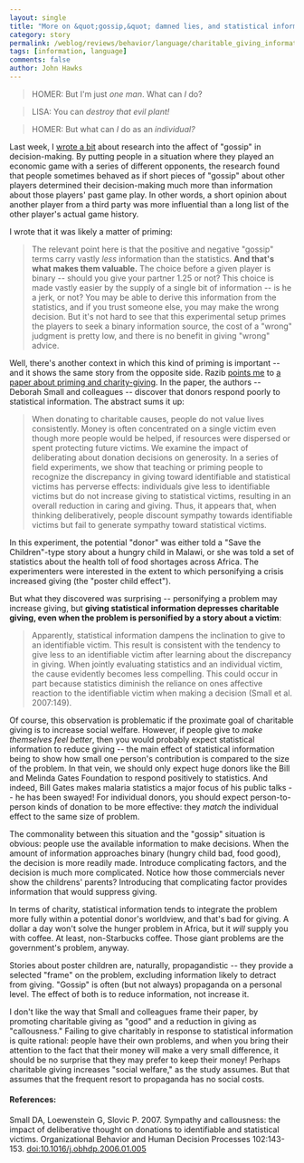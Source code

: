 ```yaml
---
layout: single 
title: "More on &quot;gossip,&quot; damned lies, and statistical information" 
category: story
permalink: /weblog/reviews/behavior/language/charitable_giving_information_statistics_2007.html
tags: [information, language] 
comments: false 
author: John Hawks 
---
```



<blockquote>HOMER: But I'm just <i>one man</i>. What can <i>I</i> do?</blockquote>

<blockquote>LISA: You can <i>destroy that evil plant!</i></blockquote>

<blockquote>HOMER: But what can <i>I</i> do as an <i>individual?</i></blockquote>

<p>
Last week, I <a href="http://johnhawks.net/weblog/reviews/behavior/language/gossip_experiment_2007.html">wrote a bit</a> about research into the affect of "gossip" in decision-making. By putting people in a situation where they played an economic game with a series of different opponents, the research found that people sometimes behaved as if short pieces of "gossip" about other players determined their decision-making much more than information about those players' past game play. In other words, a short opinion about another player from a third party was more influential than a long list of the other player's actual game history. 
</p>

<p>
I wrote that it was likely a matter of priming: 
</p>

<blockquote>The relevant point here is that the positive and negative "gossip" terms carry vastly <i>less</i> information than the statistics. <b>And that's what makes them valuable.</b> The choice before a given player is binary -- should you give your partner 1.25 or not? This choice is made vastly easier by the supply of a single bit of information -- is he a jerk, or not? You may be able to derive this information from the statistics, and if you trust someone else, you may make the wrong decision. But it's not hard to see that this experimental setup primes the players to seek a binary information source, the cost of a "wrong" judgment is pretty low, and there is no benefit in giving "wrong" advice.</blockquote>

<p>
Well, there's another context in which this kind of priming is important -- and it shows the same story from the opposite side. Razib <a href="http://www.gnxp.com/blog/2007/10/no-sympathy-for-statistics.php">points me</a> to <a href="http://sciencethatmatters.com/wp-content/uploads/2007/04/small06sympathy.pdf">a paper about priming and charity-giving</a>. In the paper, the authors -- Deborah Small and colleagues -- discover that donors respond poorly to statistical information. The abstract sums it up:
</p>

<blockquote>When donating to charitable causes, people do not value lives consistently. Money is often concentrated on a single victim even though more people would be helped, if resources were dispersed or spent protecting future victims. We examine the impact of deliberating about donation decisions on generosity. In a series of field experiments, we show that teaching or priming people to recognize the discrepancy in giving toward identifiable and statistical victims has perverse effects: individuals give less to identifiable victims but do not increase giving to statistical victims, resulting in an overall reduction in caring and giving. Thus, it appears that, when thinking deliberatively, people discount sympathy towards identifiable victims but fail to generate sympathy toward statistical victims. </blockquote>

<p>
In this experiment, the potential "donor" was either told a "Save the Children"-type story about a hungry child in Malawi, or she was told a set of statistics about the health toll of food shortages across Africa. The experimenters were interested in the extent to which personifying a crisis increased giving (the "poster child effect"). 
</p>

<p>
But what they discovered was surprising -- personifying a problem may increase giving, but <b>giving statistical information depresses charitable giving, even when the problem is personified by a story about a victim</b>:
</p>

<blockquote>Apparently, statistical information dampens the inclination to give to an identifiable victim. This result is consistent with the tendency to give less to an identifiable victim after learning about the discrepancy in giving. When jointly evaluating statistics and an individual victim, the cause evidently becomes less compelling. This could occur in part because statistics diminish the reliance on ones affective reaction to the identifiable victim when making a decision (Small et al. 2007:149).</blockquote>

<p>
Of course, this observation is problematic if the proximate goal of charitable giving is to increase social welfare. However, if people give to <i>make themselves feel better</i>, then you would probably expect statistical information to reduce giving -- the main effect of statistical information being to show how small one person's contribution is compared to the size of the problem. In that vein, we should only expect huge donors like the Bill and Melinda Gates Foundation to respond positively to statistics. And indeed, Bill Gates makes malaria statistics a major focus of his public talks -- he has been swayed! For individual donors, you should expect person-to-person kinds of donation to be more effective: they <i>match</i> the individual effect to the same size of problem. 
</p>

<p>
The commonality between this situation and the "gossip" situation is obvious: people use the available information to make decisions. When the amount of information approaches binary (hungry child bad, food good), the decision is more readily made. Introduce complicating factors, and the decision is much more complicated. Notice how those commercials never show the childrens' parents? Introducing that complicating factor provides information that would suppress giving. 
</p>

<p>
In terms of charity, statistical information tends to integrate the problem more fully within a potential donor's worldview, and that's bad for giving. A dollar a day won't solve the hunger problem in Africa, but it <i>will</i> supply you with coffee. At least, non-Starbucks coffee. Those giant problems are the government's problem, anyway.
</p>

<p>
Stories about poster children are, naturally, propagandistic -- they provide a selected "frame" on the problem, excluding information likely to detract from giving. "Gossip" is often (but not always) propaganda on a personal level. The effect of both is to reduce information, not increase it. 
</p>

<p>
I don't like the way that Small and colleagues frame their paper, by promoting charitable giving as "good" and a reduction in giving as "callousness." Failing to give charitably in response to statistical information is quite rational: people have their own problems, and when you bring their attention to the fact that their money will make a very small difference, it should be no surprise that they may prefer to keep their money! Perhaps charitable giving increases "social welfare," as the study assumes. But that assumes that the frequent resort to propaganda has no social costs. 
</p>

<h4>References:</h4>

<p class="cite">Small DA, Loewenstein G, Slovic P. 2007. Sympathy and callousness: the impact of deliberative thought on donations to identifiable and statistical victims. Organizational Behavior and Human Decision Processes 102:143-153. <a href="http://dx.doi.org/10.1016/j.obhdp.2006.01.005">doi:10.1016/j.obhdp.2006.01.005</a></p>


